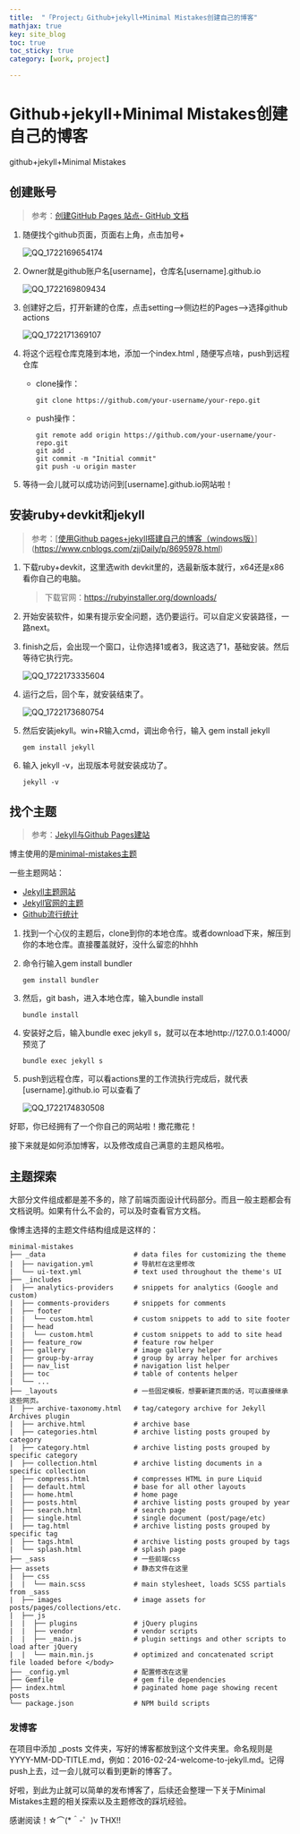 ```yaml
---
title:  "「Project」Github+jekyll+Minimal Mistakes创建自己的博客"
mathjax: true
key: site_blog
toc: true
toc_sticky: true
category: [work, project]

---
```


<span id='head'></span>

# Github+jekyll+Minimal Mistakes创建自己的博客

github+jekyll+Minimal Mistakes

## 创建账号

> 参考：[创建GitHub Pages 站点- GitHub 文档](https://docs.github.com/zh/pages/getting-started-with-github-pages/creating-a-github-pages-site)

1. 随便找个github页面，页面右上角，点击加号+

   ![QQ_1722169654174](./../../../assets/img/work/project/QQ_1722169654174-1722169690528-2.png)

2. Owner就是github账户名[username]，仓库名[username].github.io

   ![QQ_1722169809434](./../../../assets/img/work/project/QQ_1722169809434.png)

3. 创建好之后，打开新建的仓库，点击setting-->侧边栏的Pages-->选择github actions

   ![QQ_1722171369107](./../../../assets/img/work/project/QQ_1722171369107.png)

4. 将这个远程仓库克隆到本地，添加一个index.html , 随便写点啥，push到远程仓库

   - clone操作：

     ```
     git clone https://github.com/your-username/your-repo.git
     ```

   - push操作：

     ```
     git remote add origin https://github.com/your-username/your-repo.git
     git add .
     git commit -m "Initial commit"
     git push -u origin master
     ```

     

5. 等待一会儿就可以成功访问到[username].github.io网站啦！

## 安装ruby+devkit和jekyll

> 参考：[[使用Github pages+jekyll搭建自己的博客（windows版）](https://www.cnblogs.com/zjjDaily/p/8695978.html)](https://www.cnblogs.com/zjjDaily/p/8695978.html)

1. 下载ruby+devkit，这里选with devkit里的，选最新版本就行，x64还是x86看你自己的电脑。

   > 下载官网：https://rubyinstaller.org/downloads/

2. 开始安装软件，如果有提示安全问题，选仍要运行。可以自定义安装路径，一路next。

3. finish之后，会出现一个窗口，让你选择1或者3，我这选了1，基础安装。然后等待它执行完。

   ![QQ_1722173335604](./../../../assets/img/work/project/QQ_1722173335604.png)

4. 运行之后，回个车，就安装结束了。

   ![QQ_1722173680754](./../../../assets/img/work/project/QQ_1722173680754.png)

5. 然后安装jekyll。win+R输入cmd，调出命令行，输入 gem install jekyll

   ```
   gem install jekyll
   ```

6. 输入 jekyll -v，出现版本号就安装成功了。

   ```
   jekyll -v
   ```

## 找个主题

> 参考：[Jekyll与Github Pages建站](https://qmmms.github.io/posts/Jekyll%E4%B8%8EGithub-pages%E5%BB%BA%E7%AB%99/)

博主使用的是[minimal-mistakes主题](https://github.com/mmistakes/minimal-mistakes)

一些主题网站：

- [Jekyll主题网站](http://jekyllthemes.org/)
- [Jekyll官网的主题](https://jekyllrb.com/showcase/)
- [Github流行统计](https://github.com/topics/jekyll-template)

1. 找到一个心仪的主题后，clone到你的本地仓库。或者download下来，解压到你的本地仓库。直接覆盖就好，没什么留恋的hhhh

2. 命令行输入gem install bundler

   ```
   gem install bundler
   ```

3. 然后，git bash，进入本地仓库，输入bundle install

   ```
   bundle install
   ```

4. 安装好之后，输入bundle exec jekyll s，就可以在本地http://127.0.0.1:4000/预览了

   ```
   bundle exec jekyll s
   ```

5. push到远程仓库，可以看actions里的工作流执行完成后，就代表 [username].github.io 可以查看了

   ![QQ_1722174830508](./../../../assets/img/work/project/QQ_1722174830508.png)

好耶，你已经拥有了一个你自己的网站啦！撒花撒花！

接下来就是如何添加博客，以及修改成自己满意的主题风格啦。

## 主题探索

大部分文件组成都是差不多的，除了前端页面设计代码部分。而且一般主题都会有文档说明。如果有什么不会的，可以及时查看官方文档。

像博主选择的主题文件结构组成是这样的：

```
minimal-mistakes
├── _data                      # data files for customizing the theme
|  ├── navigation.yml          # 导航栏在这里修改
|  └── ui-text.yml             # text used throughout the theme's UI
├── _includes
|  ├── analytics-providers     # snippets for analytics (Google and custom)
|  ├── comments-providers      # snippets for comments
|  ├── footer
|  |  └── custom.html          # custom snippets to add to site footer
|  ├── head
|  |  └── custom.html          # custom snippets to add to site head
|  ├── feature_row             # feature row helper
|  ├── gallery                 # image gallery helper
|  ├── group-by-array          # group by array helper for archives
|  ├── nav_list                # navigation list helper
|  ├── toc                     # table of contents helper
|  └── ...
├── _layouts                   # 一些固定模板，想要新建页面的话，可以直接继承这些网页。
|  ├── archive-taxonomy.html   # tag/category archive for Jekyll Archives plugin
|  ├── archive.html            # archive base
|  ├── categories.html         # archive listing posts grouped by category
|  ├── category.html           # archive listing posts grouped by specific category
|  ├── collection.html         # archive listing documents in a specific collection
|  ├── compress.html           # compresses HTML in pure Liquid
|  ├── default.html            # base for all other layouts
|  ├── home.html               # home page
|  ├── posts.html              # archive listing posts grouped by year
|  ├── search.html             # search page
|  ├── single.html             # single document (post/page/etc)
|  ├── tag.html                # archive listing posts grouped by specific tag
|  ├── tags.html               # archive listing posts grouped by tags
|  └── splash.html             # splash page
├── _sass                      # 一些前端css
├── assets					   # 静态文件在这里
|  ├── css
|  |  └── main.scss            # main stylesheet, loads SCSS partials from _sass
|  ├── images                  # image assets for posts/pages/collections/etc.
|  ├── js
|  |  ├── plugins              # jQuery plugins
|  |  ├── vendor               # vendor scripts
|  |  ├── _main.js             # plugin settings and other scripts to load after jQuery
|  |  └── main.min.js          # optimized and concatenated script file loaded before </body>
├── _config.yml                # 配置修改在这里
├── Gemfile                    # gem file dependencies
├── index.html                 # paginated home page showing recent posts
└── package.json               # NPM build scripts

```

### 发博客

在项目中添加 _posts 文件夹，写好的博客都放到这个文件夹里。命名规则是 YYYY-MM-DD-TITLE.md，例如：2016-02-24-welcome-to-jekyll.md。记得push上去，过一会儿就可以看到更新的博客了。



好啦，到此为止就可以简单的发布博客了，后续还会整理一下关于Minimal Mistakes主题的相关探索以及主题修改的踩坑经验。

感谢阅读！☆⌒(*＾-゜)v THX!!